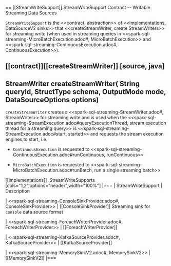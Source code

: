 == [[StreamWriteSupport]] StreamWriteSupport Contract -- Writable Streaming Data Sources

`StreamWriteSupport` is the <<contract, abstraction>> of <<implementations, DataSourceV2 sinks>> that <<createStreamWriter, create StreamWriters>> for streaming write (when used in streaming queries in <<spark-sql-streaming-MicroBatchExecution.adoc#, MicroBatchExecution>> and <<spark-sql-streaming-ContinuousExecution.adoc#, ContinuousExecution>>).

[[contract]][[createStreamWriter]]
[source, java]
----
StreamWriter createStreamWriter(
  String queryId,
  StructType schema,
  OutputMode mode,
  DataSourceOptions options)
----

`createStreamWriter` creates a <<spark-sql-streaming-StreamWriter.adoc#, StreamWriter>> for streaming write and is used when the <<spark-sql-streaming-StreamExecution.adoc#queryExecutionThread, stream execution thread for a streaming query>> is <<spark-sql-streaming-StreamExecution.adoc#start, started>> and requests the stream execution engines to start, i.e.

* `ContinuousExecution` is requested to <<spark-sql-streaming-ContinuousExecution.adoc#runContinuous, runContinuous>>

* `MicroBatchExecution` is requested to <<spark-sql-streaming-MicroBatchExecution.adoc#runBatch, run a single streaming batch>>

[[implementations]]
.StreamWriteSupports
[cols="1,2",options="header",width="100%"]
|===
| StreamWriteSupport
| Description

| <<spark-sql-streaming-ConsoleSinkProvider.adoc#, ConsoleSinkProvider>>
| [[ConsoleSinkProvider]] Streaming sink for `console` data source format

| <<spark-sql-streaming-ForeachWriterProvider.adoc#, ForeachWriterProvider>>
| [[ForeachWriterProvider]]

| <<spark-sql-streaming-KafkaSourceProvider.adoc#, KafkaSourceProvider>>
| [[KafkaSourceProvider]]

| <<spark-sql-streaming-MemorySinkV2.adoc#, MemorySinkV2>>
| [[MemorySinkV2]]
|===
